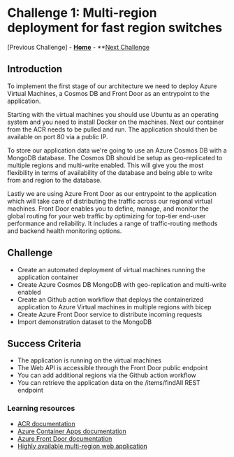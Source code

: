 # Challenge 1: Multi-region deployment for fast region switches

[Previous Challenge] - **[Home](../README.md)** - **[Next Challenge](./02-Deploy-Low-Carbon-Region.md)

## Introduction

To implement the first stage of our architecture we need to deploy Azure Virtual Machines, a Cosmos DB and Front Door as an entrypoint to the application.

Starting with the virtual machines you should use Ubuntu as an operating system and you need to install Docker on the machines. Next our container from the ACR needs to be pulled and run. The application should then be available on port 80 via a public IP.

To store our application data we're going to use an Azure Cosmos DB with a MongoDB database. The Cosmos DB should be setup as geo-replicated to multiple regions and multi-write enabled. This will give you the most flexibility in terms of availability of the database and being able to write from and region to the database.

Lastly we are using Azure Front Door as our entrypoint to the application which will take care of distributing the traffic across our regional virtual machines.  Front Door enables you to define, manage, and monitor the global routing for your web traffic by optimizing for top-tier end-user performance and reliability. It includes a range of traffic-routing methods and backend health monitoring options.

## Challenge

* Create an automated deployment of virtual machines running the application container
* Create Azure Cosmos DB MongoDB with geo-replication and multi-write enabled
* Create an Github action workflow that deploys the containerized application to Azure Virtual machines in multiple regions with bicep
* Create Azure Front Door service to distribute incoming requests
* Import demonstration dataset to the MongoDB

## Success Criteria

* The application is running on the virtual machines
* The Web API is accessible through the Front Door public endpoint
* You can add additional regions via the Github action workflow
* You can retrieve the application data on the /items/findAll REST endpoint

### Learning resources

* [ACR documentation](https://learn.microsoft.com/en-us/azure/container-registry/)
* [Azure Container Apps documentation](https://learn.microsoft.com/en-us/azure/container-apps/)
* [Azure Front Door documentation](https://learn.microsoft.com/en-us/azure/frontdoor/)
* [Highly available multi-region web application](https://learn.microsoft.com/en-us/azure/architecture/reference-architectures/app-service-web-app/multi-region)

